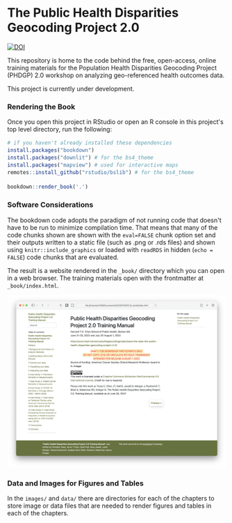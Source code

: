 # The Public Health Disparities Geocoding Project 2.0 

[![DOI](https://zenodo.org/badge/471407435.svg)](https://zenodo.org/badge/latestdoi/471407435)

This repository is home to the code behind the free, open-access, online training
materials for the Population Health Disparities Geocoding Project (PHDGP) 2.0
workshop on analyzing geo-referenced health outcomes data.

This project is currently under development.

### Rendering the Book

Once you open this project in RStudio or open an R console in this project's 
top level directory, run the following: 

```r
# if you haven't already installed these dependencies
install.packages("bookdown") 
install.packages("downlit") # for the bs4_theme
install.packages("mapview") # used for interactive maps 
remotes::install_github("rstudio/bslib") # for the bs4_theme

bookdown::render_book('.')
```

### Software Considerations

The bookdown code adopts the paradigm of not running code that doesn't have to 
be run to minimize compilation time. That means that many of the code chunks
shown are shown with the `eval=FALSE` chunk option set and their outputs 
written to a static file (such as .png or .rds files) and shown using
`knitr::include_graphics` or loaded with `readRDS` in hidden (`echo = FALSE`)
code chunks that are evaluated.

The result is a website rendered in the `_book/` directory which you can open in
a web browser. The training materials open with the frontmatter at
`_book/index.html`.

![example of rendered book showing the index page](images/00-readme-and-development/index_screenshot.png)

### Data and Images for Figures and Tables

In the `images/` and `data/` there are directories for each of the chapters to
store image or data files that are needed to render figures and tables in each
of the chapters. 


